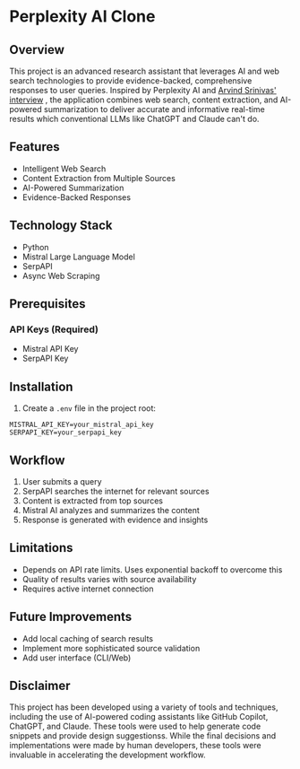 # Perplexity AI Clone

## Overview

This project is an advanced research assistant that leverages AI and web search technologies to provide evidence-backed, comprehensive responses to user queries. Inspired by Perplexity AI and [Arvind Srinivas' interview](https://www.youtube.com/watch?v=r1Bi10Xt0fc) , the application combines web search, content extraction, and AI-powered summarization to deliver accurate and informative real-time results which conventional LLMs like ChatGPT and Claude can't do.

## Features

- Intelligent Web Search
- Content Extraction from Multiple Sources
- AI-Powered Summarization
- Evidence-Backed Responses

## Technology Stack

- Python
- Mistral Large Language Model
- SerpAPI
- Async Web Scraping

## Prerequisites

### API Keys (Required)
- Mistral API Key
- SerpAPI Key

## Installation

1. Create a `.env` file in the project root:
```
MISTRAL_API_KEY=your_mistral_api_key
SERPAPI_KEY=your_serpapi_key
```

## Workflow

1. User submits a query
2. SerpAPI searches the internet for relevant sources
3. Content is extracted from top sources
4. Mistral AI analyzes and summarizes the content
5. Response is generated with evidence and insights

## Limitations

- Depends on API rate limits. Uses exponential backoff to overcome this
- Quality of results varies with source availability
- Requires active internet connection

## Future Improvements

- Add local caching of search results
- Implement more sophisticated source validation
- Add user interface (CLI/Web)


## Disclaimer

This project has been developed using a variety of tools and techniques, including the use of AI-powered coding assistants like GitHub Copilot, ChatGPT, and Claude.
These tools were used to help generate code snippets and provide design suggestionss. While the final decisions and implementations were made by human developers, these tools were invaluable in accelerating the development workflow.
